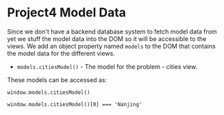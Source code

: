 # Project4 Model Data

Since we don't have a backend database system to fetch model data from yet we stuff the model
data into the DOM so it will be accessible to the views.  We add an object
property named `models` to the DOM that contains the model data for the different views.

* `models.citiesModel()`  - The model for the problem - cities view.

These models can be accessed as:

    window.models.citiesModel()

    window.models.citiesModel()[0] === 'Nanjing'
